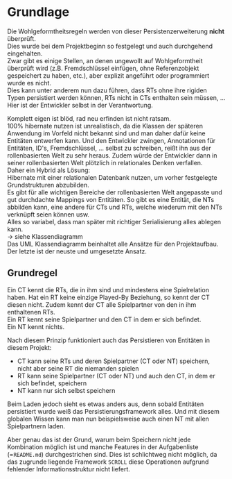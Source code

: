 # Grundlage

Die Wohlgeformtheitsregeln werden von dieser Persistenzerweiterung **nicht** überprüft.  
Dies wurde bei dem Projektbeginn so festgelegt und auch durchgehend eingehalten.  
Zwar gibt es einige Stellen, an denen ungewollt auf Wohlgeformtheit überprüft wird (z.B. Fremdschlüssel einfügen, ohne
Referenzobjekt gespeichert zu haben, etc.), aber explizit angeführt oder programmiert wurde es nicht.  
Dies kann unter anderem nun dazu führen, dass RTs ohne ihre rigiden Typen persistiert werden können, RTs nicht in CTs
enthalten sein müssen, ...  
Hier ist der Entwickler selbst in der Verantwortung.  
  
Komplett eigen ist blöd, rad neu erfinden ist nicht ratsam.  
100% hibernate nutzen ist unrealistisch, da die Klassen der späteren Anwendung im Vorfeld nicht
bekannt sind und man daher dafür keine Entitäten entwerfen kann. Und den Entwickler zwingen,
Annotationen für Entitäten, ID's, Fremdschlüssel, ... selbst zu schreiben, reißt ihn aus der
rollenbasierten Welt zu sehr heraus. Zudem würde der Entwickler dann in seiner rollenbasierten
Welt plötzlich in relationales Denken verfallen.  
Daher ein Hybrid als Lösung:  
Hibernate mit einer relationalen Datenbank nutzen, um vorher festgelegte Grundstrukturen abzubilden.  
Es gibt für alle wichtigen Bereiche der rollenbasierten Welt angepasste und gut durchdachte Mappings
von Entitäten. So gibt es eine Entität, die NTs abbilden kann, eine andere für CTs und RTs, welche
wiederum mit den NTs verknüpft seien können usw.  
Alles so variabel, dass man später mit richtiger Serialisierung alles ablegen kann.  
-> siehe Klassendiagramm  
Das UML Klassendiagramm beinhaltet alle Ansätze für den Projektaufbau. Der letzte ist der
neuste und umgesetzte Ansatz.



## Grundregel

Ein CT kennt die RTs, die in ihm sind und mindestens eine Spielrelation haben. Hat ein RT keine einzige Played-By Beziehung,
so kennt der CT diesen nicht. Zudem kennt der CT alle Spielpartner von den in ihm enthaltenen RTs.  
Ein RT kennt seine Spielpartner und den CT in dem er sich befindet.  
Ein NT kennt nichts.  
  
Nach diesem Prinzip funktioniert auch das Persistieren von Entitäten in diesem Projekt:

- CT kann seine RTs und deren Spielpartner (CT oder NT) speichern, nicht aber seine RT die niemanden spielen
- RT kann seine Spielpartner (CT oder NT) und auch den CT, in dem er sich befindet, speichern
- NT kann nur sich selbst speichern

Beim Laden jedoch sieht es etwas anders aus, denn sobald Entitäten persistiert wurde weiß das Persistierungsframework
alles. Und mit diesem globalen Wissen kann man nun beispielsweise auch einen NT mit allen Spielpartnern laden.
    
Aber genau das ist der Grund, warum beim Speichern nicht jede Kombination möglich ist und manche Features
in der Aufgabenliste (=`README.md`) durchgestrichen sind. Dies ist schlichtweg nicht möglich, da das zugrunde liegende
Framework `SCROLL` diese Operationen aufgrund fehlender Informationsstruktur nicht liefert. 
